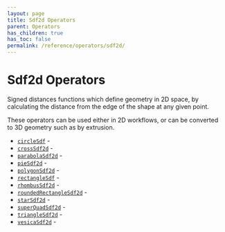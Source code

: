 ```yaml
---
layout: page
title: Sdf2d Operators
parent: Operators
has_children: true
has_toc: false
permalink: /reference/operators/sdf2d/
---
```


# Sdf2d Operators

Signed distances functions which define geometry in 2D space, by calculating
the distance from the edge of the shape at any given point.

These operators can be used either in 2D workflows, or can be converted to
3D geometry such as by extrusion.

* [`circleSdf`](circleSdf/) - 
* [`crossSdf2d`](crossSdf2d/) - 
* [`parabolaSdf2d`](parabolaSdf2d/) - 
* [`pieSdf2d`](pieSdf2d/) - 
* [`polygonSdf2d`](polygonSdf2d/) - 
* [`rectangleSdf`](rectangleSdf/) - 
* [`rhombusSdf2d`](rhombusSdf2d/) - 
* [`roundedRectangleSdf2d`](roundedRectangleSdf2d/) - 
* [`starSdf2d`](starSdf2d/) - 
* [`superQuadSdf2d`](superQuadSdf2d/) - 
* [`triangleSdf2d`](triangleSdf2d/) - 
* [`vesicaSdf2d`](vesicaSdf2d/) -
